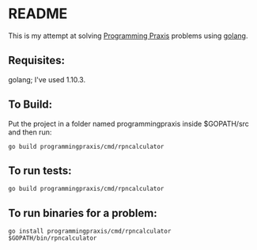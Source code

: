 # README #

This is my attempt at solving [Programming Praxis](https://programmingpraxis.com/) problems using [golang](https://golang.org).

## Requisites:

golang; I've used 1.10.3.

## To Build:

Put the project in a folder named programmingpraxis inside $GOPATH/src and then run:

    go build programmingpraxis/cmd/rpncalculator

## To run tests:

    go build programmingpraxis/cmd/rpncalculator

## To run binaries for a problem:

    go install programmingpraxis/cmd/rpncalculator
    $GOPATH/bin/rpncalculator